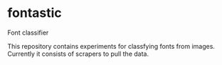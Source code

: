 # fontastic
Font classifier

This repository contains experiments for classfying fonts from images.
Currently it consists of scrapers to pull the data.




